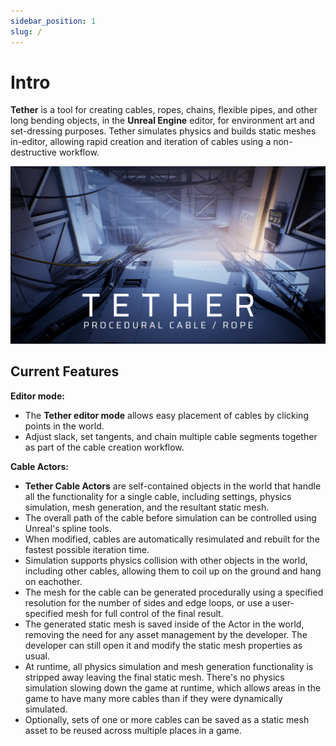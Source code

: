 ```yaml
---
sidebar_position: 1
slug: /
---
```


# Intro

**Tether** is a tool for creating cables, ropes, chains, flexible pipes, and other long bending objects, in the **Unreal Engine** editor, for environment art and set-dressing purposes.
Tether simulates physics and builds static meshes in-editor, allowing rapid creation and iteration of cables using a non-destructive workflow.

![Title](img/title.png)

## Current Features

**Editor mode:**

- The **Tether editor mode** allows easy placement of cables by clicking points in the world.
- Adjust slack, set tangents, and chain multiple cable segments together as part of the cable creation workflow.

**Cable Actors:**

- **Tether Cable Actors** are self-contained objects in the world that handle all the functionality for a single cable, including settings, physics simulation, mesh generation, and the resultant static mesh.
- The overall path of the cable before simulation can be controlled using Unreal's spline tools.
- When modified, cables are automatically resimulated and rebuilt for the fastest possible iteration time.
- Simulation supports physics collision with other objects in the world, including other cables, allowing them to coil up on the ground and hang on eachother.
- The mesh for the cable can be generated procedurally using a specified resolution for the number of sides and edge loops, or use a user-specified mesh for full control of the final result.
- The generated static mesh is saved inside of the Actor in the world, removing the need for any asset management by the developer. The developer can still open it and modify the static mesh properties as usual.
- At runtime, all physics simulation and mesh generation functionality is stripped away leaving the final static mesh. There's no physics simulation slowing down the game at runtime, which allows areas in the game to have many more cables than if they were dynamically simulated.
- Optionally, sets of one or more cables can be saved as a static mesh asset to be reused across multiple places in a game.
